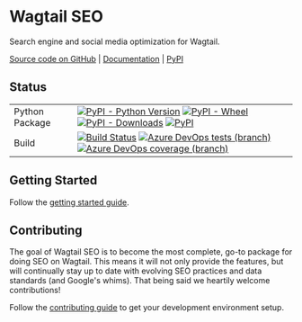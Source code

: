 Wagtail SEO
===========

Search engine and social media optimization for Wagtail.

[Source code on GitHub](https://github.com/coderedcorp/wagtail-seo) |
[Documentation](https://docs.coderedcorp.com/wagtail-seo/) |
[PyPI](https://pypi.org/project/wagtail-seo/)


Status
------

|                        |                      |
|------------------------|----------------------|
| Python Package         | [![PyPI - Python Version](https://img.shields.io/pypi/pyversions/wagtail-seo)](https://pypi.org/project/wagtail-seo/) [![PyPI - Wheel](https://img.shields.io/pypi/wheel/wagtail-seo)](https://pypi.org/project/wagtail-seo/) [![PyPI - Downloads](https://img.shields.io/pypi/dm/wagtail-seo)](https://pypi.org/project/wagtail-seo/) [![PyPI](https://img.shields.io/pypi/v/wagtail-seo)](https://pypi.org/project/wagtail-seo/) |
| Build                  | [![Build Status](https://dev.azure.com/coderedcorp/cr-github/_apis/build/status/wagtail-seo?branchName=main)](https://dev.azure.com/coderedcorp/cr-github/_build/latest?definitionId=13&branchName=main) [![Azure DevOps tests (branch)](https://img.shields.io/azure-devops/tests/coderedcorp/cr-github/13/main)](https://dev.azure.com/coderedcorp/cr-github/_build/latest?definitionId=13&branchName=main) [![Azure DevOps coverage (branch)](https://img.shields.io/azure-devops/coverage/coderedcorp/cr-github/13/main)](https://dev.azure.com/coderedcorp/cr-github/_build/latest?definitionId=13&branchName=main) |


Getting Started
---------------

Follow the [getting started guide](https://docs.coderedcorp.com/wagtail-seo/getting-started/).


Contributing
------------

The goal of Wagtail SEO is to become the most complete, go-to package for doing
SEO on Wagtail. This means it will not only provide the features, but will
continually stay up to date with evolving SEO practices and data standards (and
Google's whims). That being said we heartily welcome contributions!

Follow the [contributing guide](https://docs.coderedcorp.com/wagtail-seo/contributing.html)
to get your development environment setup.
